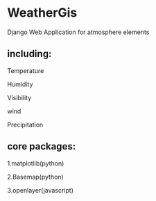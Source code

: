 # WeatherGis

Django Web Application for atmosphere elements

## including:
  Temperature
  
  Humidity
  
  Visibility
  
  wind
  
  Precipitation

## core packages:
  1.matplotlib(python)
  
  2.Basemap(python)
  
  3.openlayer(javascript)
